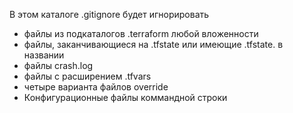 В этом каталоге .gitignore будет игнорировать
 - файлы из подкаталогов .terraform любой вложенности
 - файлы, заканчивающиеся на .tfstate или имеющие .tfstate. в названии
 - файлы crash.log
 - файлы с расширением .tfvars
 - четыре варианта файлов override
 - Конфигурационные файлы коммандной строки